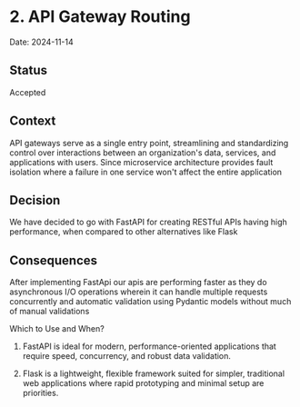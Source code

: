 # 2. API Gateway Routing

Date: 2024-11-14

## Status

Accepted

## Context

API gateways serve as a single entry point, streamlining and standardizing control over interactions between an organization's data, services, and applications with users. Since microservice architecture provides fault isolation where a failure in one service won't affect the entire application

## Decision

We have decided to go with FastAPI for creating RESTful APIs having high performance, when compared to other alternatives like Flask

## Consequences

After implementing FastApi our apis are performing faster as they do asynchronous I/O operations wherein it can handle multiple requests concurrently and automatic validation using Pydantic models without much of manual validations

Which to Use and When?

1) FastAPI is ideal for modern, performance-oriented applications that require speed, concurrency, and robust data validation.

2) Flask is a lightweight, flexible framework suited for simpler, traditional web applications where rapid prototyping and minimal setup are priorities.